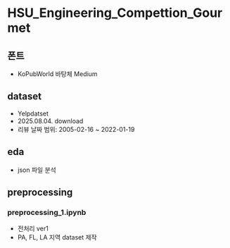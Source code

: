 # HSU_Engineering_Compettion_Gourmet

## 폰트
- KoPubWorld 바탕체 Medium

## dataset
- Yelpdatset
- 2025.08.04. download
- 리뷰 날짜 범위: 2005-02-16 ~ 2022-01-19

## eda
- json 파일 분석

## preprocessing
### preprocessing_1.ipynb
- 전처리 ver1
- PA, FL, LA 지역 dataset 제작